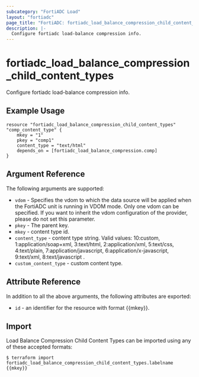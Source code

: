 ```yaml
---
subcategory: "FortiADC Load"
layout: "fortiadc"
page_title: "FortiADC: fortiadc_load_balance_compression_child_content_types"
description: |-
  Configure fortiadc load-balance compression info.
---
```


# fortiadc_load_balance_compression_child_content_types
Configure fortiadc load-balance compression info.

## Example Usage
```hcl
resource "fortiadc_load_balance_compression_child_content_types" "comp_content_type" {
	mkey = "1"
	pkey = "comp1"
	content_type = "text/html"
	depends_on = [fortiadc_load_balance_compression.comp]
}

```

## Argument Reference

The following arguments are supported:

* `vdom` - Specifies the vdom to which the data source will be applied when the FortiADC unit is running in VDOM mode. Only one vdom can be specified. If you want to inherit the vdom configuration of the provider, please do not set this parameter.
* `pkey` - The parent key.
* `mkey` - content type id.
* `content_type` - content type string. Valid values: 10:custom, 1:application/soap+xml, 3:text/html, 2:application/xml, 5:text/css, 4:text/plain, 7:application/javascript, 6:application/x-javascript, 9:text/xml, 8:text/javascript .
* `custom_content_type` - custom content type. 

## Attribute Reference

In addition to all the above arguments, the following attributes are exported:
* `id` - an identifier for the resource with format {{mkey}}.

## Import
 Load Balance Compression Child Content Types can be imported using any of these accepted formats:
```
$ terraform import fortiadc_load_balance_compression_child_content_types.labelname {{mkey}}
```
